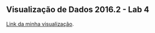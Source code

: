 ## Visualização de Dados 2016.2 - Lab 4
[Link da minha visualização](https://diogoflorencio.github.io/Visualizacao-de-Dados-/lab4/index.html).